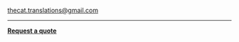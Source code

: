 [thecat.translations@gmail.com](mailto:thecat.translations@gmail.com)

---


[**Request a quote**](https://docs.google.com/forms/d/1puVpqVGbPVto9OzU0LT09KcnwzEC8yKUvR5mV3EpPtw/edit?usp=forms_home&ths=true&pli=1)